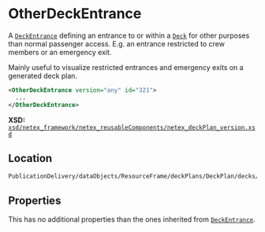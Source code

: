 
# OtherDeckEntrance

A [`DeckEntrance`](DECK_ENTRANCE.md) defining an entrance to or within a [`Deck`](../DECK.md) for other purposes than normal passenger access. E.g. an entrance restricted to crew members or an emergency exit.

Mainly useful to visualize restricted entrances and emergency exits on a generated deck plan.

```xml
<OtherDeckEntrance version="any" id="321">
  ...
</OtherDeckEntrance>
```

**XSD:** [`xsd/netex_framework/netex_reusableComponents/netex_deckPlan_version.xsd`](https://github.com/NeTEx-CEN/NeTEx/blob/next/xsd/netex_framework/netex_reusableComponents/netex_deckPlan_version.xsd#L925)

## Location

```
PublicationDelivery/dataObjects/ResourceFrame/deckPlans/DeckPlan/decks/Deck/deckSpaces/DeckSpace/deckEntrances
```

## Properties

This has no additional properties than the ones inherited from [`DeckEntrance`](DECK_ENTRANCE.md).
